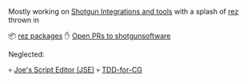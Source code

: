 Mostly working on [Shotgun Integrations and tools](https://github.com/shotgunsoftware) with a splash of [rez](https://github.com/nerdvegas/rez/wiki) thrown in

📦 [rez packages](https://github.com/j0yu?tab=repositories&q=topic%3Arez+topic%3Apackage)
✋ [Open PRs to shotgunsoftware](https://github.com/search?q=is%3Aopen+is%3Apr+archived%3Afalse+user%3Ashotgunsoftware+author%3Aj0yu&type=Issues&ref=advsearch&l=&l=)

Neglected:

💀 [Joe's Script Editor (JSE)](https://github.com/j0yu/JSE)
💀 [TDD-for-CG](https://github.com/j0yu/TDD-for-CG)

